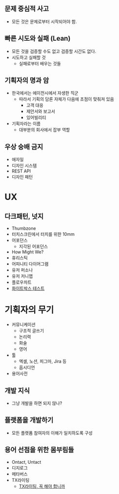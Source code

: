 ## 문제 중심적 사고

- 모든 것은 문제로부터 시작되어야 함.
	
## 빠른 시도와 실패 (Lean)

- 모든 것을 검증할 수도 없고 검증할 시간도 없다.
- 시도하고 실패할 것
	- 실패로부터 배우는 것들

## 기획자의 명과 암

- 한국에서는 에이전시에서 자생한 직군
	- 따라서 기획의 담론 자체가 다음에 초점이 맞춰져 있음
		- 고객 대응 
		- 제안서와 보고서
		- 있어빌리티
- 기획자라는 이름
	- 대부분의 회사에서 잡부 역할

## 우상 숭배 금지

- 애자일
- 디자인 시스템
- REST API
- 디자인 패턴



# UX

## 다크패턴, 넛지

- Thumbzone
- 터치스크린에서 터치를 위한 10mm
- 어포던스
	- 지각된 어포던스
- How Might We?
- 휴리스틱
- 어피니티 다이어그램
- 유저 퍼소나
- 유저 저니맵
- 플로우차트
- [화이트박스 테스트](https://catsbi.oopy.io/7c084479-c9d0-44a1-acb9-f6b43a19e332)

# 기획자의 무기

- 커뮤니케이션
	- 구조적 글쓰기
	- 논리력
	- 화술
	- 영어
- 툴
	- 엑셀, 노션, 피그마, Jira 등
	- 옵시디언
- 용어사전

## 개발 지식

- 그냥 개발을 하면 되지 않나?

## 플랫폼을 개발하기

- 모든 플랫폼 참여자의 이해가 일치하도록 구성

## 용어 선점을 위한 몸부림들

- Ontact, Untact
- 디지로그
- 메타버스
- TX라이팅
	- [TX라이팅, 꼭 해야 합니까](https://ditoday.com/tx-%EB%9D%BC%EC%9D%B4%ED%8C%85-%EA%BC%AD-%ED%95%B4%EC%95%BC-%ED%95%A9%EB%8B%88%EA%B9%8C/)
